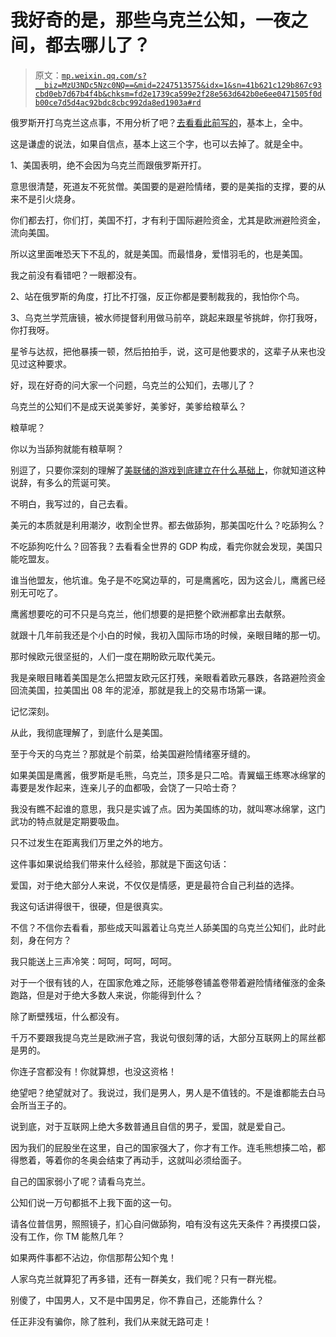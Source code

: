 # 我好奇的是，那些乌克兰公知，一夜之间，都去哪儿了？

> 原文：[`mp.weixin.qq.com/s?__biz=MzU3NDc5Nzc0NQ==&mid=2247513575&idx=1&sn=41b621c129b867c93cbd0eb7d67b4f4b&chksm=fd2e1739ca599e2f28e563d642b0e6ee0471505f0db00ce7d5d4ac92bdc8cbc992da8ed1903a#rd`](http://mp.weixin.qq.com/s?__biz=MzU3NDc5Nzc0NQ==&mid=2247513575&idx=1&sn=41b621c129b867c93cbd0eb7d67b4f4b&chksm=fd2e1739ca599e2f28e563d642b0e6ee0471505f0db00ce7d5d4ac92bdc8cbc992da8ed1903a#rd)

俄罗斯开打乌克兰这点事，不用分析了吧？[去看看此前写的](http://mp.weixin.qq.com/s?__biz=MzU3NDc5Nzc0NQ==&mid=2247513447&idx=1&sn=a8b46108bdfd2a92af1738c7b28eb987&chksm=fd2e17b9ca599eafc32e2237c350f7ac241b6abb7b8f4df70663c3dabb3030adb12be02851fb&scene=21#wechat_redirect)，基本上，全中。

这是谦虚的说法，如果自信点，基本上这三个字，也可以去掉了。就是全中。

1、美国表明，绝不会因为乌克兰而跟俄罗斯开打。

意思很清楚，死道友不死贫僧。美国要的是避险情绪，要的是美指的支撑，要的从来不是引火烧身。 

你们都去打，你们打，美国不打，才有利于国际避险资金，尤其是欧洲避险资金，流向美国。

所以这里面唯恐天下不乱的，就是美国。而最惜身，爱惜羽毛的，也是美国。 

我之前没有看错吧？一眼都没有。 

2、站在俄罗斯的角度，打比不打强，反正你都是要制裁我的，我怕你个鸟。

3、乌克兰学荒唐镜，被水师提督利用做马前卒，跳起来跟星爷挑衅，你打我呀，你打我呀。

星爷与达叔，把他暴揍一顿，然后拍拍手，说，这可是他要求的，这辈子从来也没见过这种要求。

好，现在好奇的问大家一个问题，乌克兰的公知们，去哪儿了？ 

乌克兰的公知们不是成天说美爹好，美爹好，美爹给粮草么？ 

粮草呢？

你以为当舔狗就能有粮草啊？ 

别逗了，只要你深刻的理解了[美联储的游戏到底建立在什么基础上](http://mp.weixin.qq.com/s?__biz=MzU3NDc5Nzc0NQ==&mid=2247512309&idx=1&sn=88829a9dc9da8cca934bf3be7ab6dc76&chksm=fd2e122bca599b3d994703f52139c2d05c7939585731e8e19b93ddfe1026d3780f980b4acf59&scene=21#wechat_redirect)，你就知道这种说辞，有多么的荒诞可笑。 

不明白，我写过的，自己去看。 

美元的本质就是利用潮汐，收割全世界。都去做舔狗，那美国吃什么？吃舔狗么？ 

不吃舔狗吃什么？回答我？去看看全世界的 GDP 构成，看完你就会发现，美国只能吃盟友。 

谁当他盟友，他坑谁。兔子是不吃窝边草的，可是鹰酱吃，因为这会儿，鹰酱已经别无可吃了。

鹰酱想要吃的可不只是乌克兰，他们想要的是把整个欧洲都拿出去献祭。

就跟十几年前我还是个小白的时候，我初入国际市场的时候，亲眼目睹的那一切。

那时候欧元很坚挺的，人们一度在期盼欧元取代美元。

我是亲眼目睹着美国是怎么把盟友欧元区打残，亲眼看着欧元暴跌，各路避险资金回流美国，拉美国出 08 年的泥淖，那就是我上的交易市场第一课。

记忆深刻。

从此，我彻底理解了，到底什么是美国。 

至于今天的乌克兰？那就是个前菜，给美国避险情绪塞牙缝的。

如果美国是鹰酱，俄罗斯是毛熊，乌克兰，顶多是只二哈。青翼蝠王练寒冰绵掌的毒要是发作起来，连亲儿子的血都吸，会饶了一只哈士奇？

我没有瞧不起谁的意思，我只是实诚了点。因为美国练的功，就叫寒冰绵掌，这门武功的特点就是定期要吸血。

只不过发生在距离我们万里之外的地方。

这件事如果说给我们带来什么经验，那就是下面这句话： 

爱国，对于绝大部分人来说，不仅仅是情感，更是最符合自己利益的选择。

我这句话讲得很干，很硬，但是很真实。 

不信？不信你去看看，那些成天叫嚣着让乌克兰人舔美国的乌克兰公知们，此时此刻，身在何方？

我只能送上三声冷笑：呵呵，呵呵，呵呵。 

对于一个很有钱的人，在国家危难之际，还能够卷铺盖卷带着避险情绪催涨的金条跑路，但是对于绝大多数人来说，你能得到什么？ 

除了断壁残垣，什么都没有。

千万不要跟我提乌克兰是欧洲子宫，我说句很刻薄的话，大部分互联网上的屌丝都是男的。

你连子宫都没有！你就算想，也没这资格！ 

绝望吧？绝望就对了。我说过，我们是男人，男人是不值钱的。不是谁都能去白马会所当王子的。 

说到底，对于互联网上绝大多数普通且自信的男子，爱国，就是爱自己。 

因为我们的屁股坐在这里，自己的国家强大了，你才有工作。连毛熊想揍二哈，都得憋着，等着你的冬奥会结束了再动手，这就叫必须给面子。

自己的国家弱小了呢？请看乌克兰。 

公知们说一万句都抵不上我下面的这一句。

请各位普信男，照照镜子，扪心自问做舔狗，咱有没有这先天条件？再摸摸口袋，没有工作，你 TM 能熬几年？

如果两件事都不沾边，你信那帮公知个鬼！

人家乌克兰就算犯了再多错，还有一群美女，我们呢？只有一群光棍。

别傻了，中国男人，又不是中国男足，你不靠自己，还能靠什么？

任正非没有骗你，除了胜利，我们从来就无路可走！